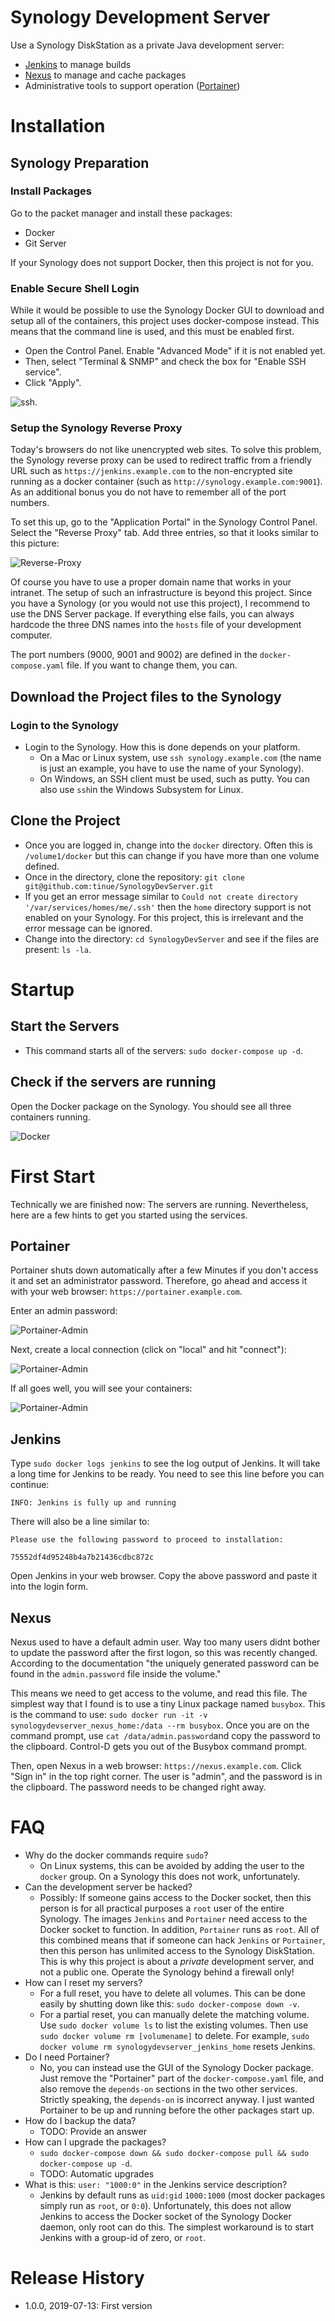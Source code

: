 # Synology Development Server
Use a Synology DiskStation as a private Java development server:
* [Jenkins](https://jenkins.io) to manage builds
* [Nexus](https://www.sonatype.com/nexus-repository-sonatype) to manage and cache packages
* Administrative tools to support operation ([Portainer](https://www.portainer.io))

# Installation
## Synology Preparation
### Install Packages
Go to the packet manager and install these packages:
* Docker
* Git Server

If your Synology does not support Docker, then this project is not for you.

### Enable Secure Shell Login
While it would be possible to use the Synology Docker GUI to download and setup all of the containers, this project uses docker-compose instead. This means that the command line is used, and this must be enabled first.
* Open the Control Panel. Enable "Advanced Mode" if it is not enabled yet.
* Then, select "Terminal & SNMP" and check the box for "Enable SSH service".
* Click "Apply".

![ssh](screenshots/ssh.png).

### Setup the Synology Reverse Proxy
Today's browsers do not like unencrypted web sites. To solve this problem, the Synology reverse proxy can be used to redirect traffic from a friendly URL such as `https://jenkins.example.com` to the non-encrypted site running as a docker container (such as `http://synology.example.com:9001`). As an additional bonus you do not have to remember all of the port numbers.

To set this up, go to the "Application Portal" in the Synology Control Panel. Select the "Reverse Proxy" tab. Add three entries, so that it looks similar to this picture:

![Reverse-Proxy](screenshots/reverse-proxy.png)

Of course you have to use a proper domain name that works in your intranet. The setup of such an infrastructure is beyond this project. Since you have a Synology (or you would not use this project), I recommend to use the DNS Server package. If everything else fails, you can always hardcode the three DNS names into the `hosts` file of your development computer.

The port numbers (9000, 9001 and 9002) are defined in the `docker-compose.yaml` file. If you want to change them, you can. 

## Download the Project files to the Synology
### Login to the Synology
* Login to the Synology. How this is done depends on your platform.
  * On a Mac or Linux system, use `ssh synology.example.com` (the name is just an example, you have to use the name of your Synology).  
  * On Windows, an SSH client must be used, such as putty. You can also use `ssh`in the Windows Subsystem for Linux.
  
## Clone the Project
* Once you are logged in, change into the `docker` directory. Often this is `/volume1/docker` but this can change if you have more than one volume defined.
* Once in the directory, clone the repository: `git clone git@github.com:tinue/SynologyDevServer.git`
* If you get an error message similar to `Could not create directory '/var/services/homes/me/.ssh'` then the `home` directory support is not enabled on your Synology. For this project, this is irrelevant and the error message can be ignored.
* Change into the directory: `cd SynologyDevServer` and see if the files are present: `ls -la`.

# Startup
## Start the Servers
* This command starts all of the servers: `sudo docker-compose up -d`.

## Check if the servers are running
Open the Docker package on the Synology. You should see all three containers running.
 
![Docker](screenshots/running-images.png)

# First Start
Technically we are finished now: The servers are running. Nevertheless, here are a few hints to get you started using the services.
## Portainer
Portainer shuts down automatically after a few Minutes if you don't access it and set an administrator password. Therefore, go ahead and access it with your web browser: `https://portainer.example.com`.

Enter an admin password:

![Portainer-Admin](screenshots/admin-portainer.png)

Next, create a local connection (click on "local" and hit "connect"):

![Portainer-Admin](screenshots/local-connect.png)

If all goes well, you will see your containers:

![Portainer-Admin](screenshots/containers.png)

## Jenkins
Type `sudo docker logs jenkins` to see the log output of Jenkins. It will take a long time for Jenkins to be ready. You need to see this line before you can continue:
```
INFO: Jenkins is fully up and running
```
 
 
There will also be a line similar to:
```
Please use the following password to proceed to installation:

75552df4d95248b4a7b21436cdbc872c
```
Open Jenkins in your web browser. Copy the above password and paste it into the login form.

## Nexus
Nexus used to have a default admin user. Way too many users didnt bother to update the password after the first logon, so this was recently changed. According to the documentation "the uniquely generated password can be found in the `admin.password` file inside the volume."

This means we need to get access to the volume, and read this file. The simplest way that I found is to use a tiny Linux package named `busybox`. This is the command to use: `sudo docker run -it -v synologydevserver_nexus_home:/data --rm busybox`. Once you are on the command prompt, use `cat /data/admin.password`and copy the password to the clipboard. Control-D gets you out of the Busybox command prompt.

Then, open Nexus in a web browser: `https://nexus.example.com`. Click "Sign in" in the top right corner. The user is "admin", and the password is in the clipboard. The password needs to be changed right away.

# FAQ
* Why do the docker commands require `sudo`?
  * On Linux systems, this can be avoided by adding the user to the `docker` group. On a Synology this does not work, unfortunately.
* Can the development server be hacked?
  * Possibly: If someone gains access to the Docker socket, then this person is for all practical purposes a `root` user of the entire Synology. The images `Jenkins` and `Portainer` need access to the Docker socket to function. In addition, `Portainer` runs as `root`. All of this combined means that if someone can hack `Jenkins` or `Portainer`, then this person has unlimited access to the Synology DiskStation. This is why this project is about a *private* development server, and not a public one. Operate the Synology behind a firewall only!
* How can I reset my servers?
  * For a full reset, you have to delete all volumes. This can be done easily by shutting down like this: `sudo docker-compose down -v`.
  * For a partial reset, you can manually delete the matching volume. Use `sudo docker volume ls` to list the existing volumes. Then use `sudo docker volume rm [volumename]` to delete. For example, `sudo docker volume rm synologydevserver_jenkins_home` resets Jenkins.
* Do I need Portainer?
  * No, you can instead use the GUI of the Synology Docker package. Just remove the "Portainer" part of the `docker-compose.yaml` file, and also remove the `depends-on` sections in the two other services. Strictly speaking, the `depends-on` is incorrect anyway. I just wanted Portainer to be up and running before the other packages start up.
* How do I backup the data?
  * TODO: Provide an answer
* How can I upgrade the packages?
  * `sudo docker-compose down && sudo docker-compose pull && sudo docker-compose up -d`.
  * TODO: Automatic upgrades
* What is this: `user: "1000:0"` in the Jenkins service description?
  * Jenkins by default runs as `uid:gid` `1000:1000` (most docker packages simply run as `root`, or `0:0`). Unfortunately, this does not allow Jenkins to access the Docker socket of the Synology Docker daemon, only root can do this. The simplest workaround is to start Jenkins with a group-id of zero, or `root`.

# Release History
* 1.0.0, 2019-07-13: First version